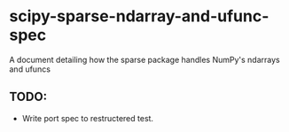 scipy-sparse-ndarray-and-ufunc-spec
===================================

A document detailing how the sparse package handles NumPy's ndarrays and ufuncs

## TODO:
* Write port spec to restructered test.


